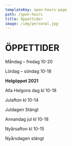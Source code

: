 ```yaml
---
templateKey: open-hours-page
path: /open-hours
title: Öppettider
image: /img/personal.jpg
---
```



# ÖPPETTIDER

Måndag – fredag 10-20

Lördag – söndag 10-18



**Helgöppet 2021**

Alla Helgons dag kl 10-18

Julafton kl 10-14

Juldagen Stängt

Annandag jul kl 10-18

Nyårsafton kl 10-15

Nyårsdagen stängt